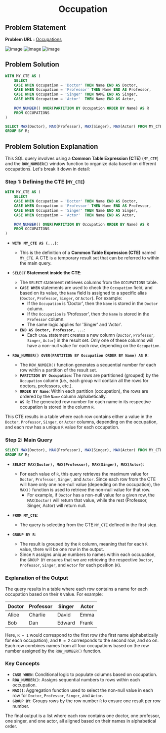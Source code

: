 <h1 align='center'>Occupation</h1>

## Problem Statement

**Problem URL :** [Occupations](https://www.hackerrank.com/challenges/occupations/problem?isFullScreen=true)

![image](https://github.com/user-attachments/assets/f2e80868-a1f2-44de-a6e7-fca10506b933)
![image](https://github.com/user-attachments/assets/8428b2cf-55d4-41ac-b961-5bcc243668a7)
![image](https://github.com/user-attachments/assets/1e8b0d1c-6d7c-4d06-851f-1184512c095d)

## Problem Solution
```sql
WITH MY_CTE AS (
    SELECT
    CASE WHEN Occupation = 'Doctor' THEN Name END AS Doctor,
    CASE WHEN Occupation = 'Professor' THEN Name END AS Professor,
    CASE WHEN Occupation = 'Singer' THEN NAME END AS Singer,
    CASE WHEN Occupation = 'Actor'  THEN Name END AS Actor,
        
    ROW_NUMBER() OVER(PARTITION BY Occupation ORDER BY Name) AS R
    FROM OCCUPATIONS
)

SELECT MAX(Doctor), MAX(Professor), MAX(Singer), MAX(Actor) FROM MY_CTE
GROUP BY R;
```

## Problem Solution Explanation
This SQL query involves using a **Common Table Expression (CTE)** (`MY_CTE`) and the **`ROW_NUMBER()`** window function to organize data based on different occupations. Let's break it down in detail:

### Step 1: Defining the CTE (`MY_CTE`)

```sql
WITH MY_CTE AS (
    SELECT
    CASE WHEN Occupation = 'Doctor' THEN Name END AS Doctor,
    CASE WHEN Occupation = 'Professor' THEN Name END AS Professor,
    CASE WHEN Occupation = 'Singer' THEN Name END AS Singer,
    CASE WHEN Occupation = 'Actor'  THEN Name END AS Actor,
        
    ROW_NUMBER() OVER(PARTITION BY Occupation ORDER BY Name) AS R
    FROM OCCUPATIONS
)
```

- **`WITH MY_CTE AS (...)`**:
  - This is the definition of a **Common Table Expression (CTE)** named `MY_CTE`. A CTE is a temporary result set that can be referred to within the main query.

- **`SELECT` Statement inside the CTE**:
  - The `SELECT` statement retrieves columns from the `OCCUPATIONS` table.
  - **`CASE WHEN`** statements are used to check the `Occupation` field, and based on its value, the `Name` field is assigned to a specific alias (`Doctor`, `Professor`, `Singer`, or `Actor`). For example:
    - If the `Occupation` is 'Doctor', then the `Name` is stored in the `Doctor` column.
    - If the `Occupation` is 'Professor', then the `Name` is stored in the `Professor` column.
    - The same logic applies for 'Singer' and 'Actor'.
  - **`END AS Doctor, Professor, ...`**:
    - Each `CASE` statement creates a new column (`Doctor`, `Professor`, `Singer`, `Actor`) in the result set. Only one of these columns will have a non-null value for each row, depending on the `Occupation`.
  
- **`ROW_NUMBER() OVER(PARTITION BY Occupation ORDER BY Name) AS R`**:
  - The `ROW_NUMBER()` function generates a sequential number for each row within a partition of the result set. 
  - **`PARTITION BY Occupation`**: The rows are partitioned (grouped) by the `Occupation` column (i.e., each group will contain all the rows for doctors, professors, etc.).
  - **`ORDER BY Name`**: Within each partition (occupation), the rows are ordered by the `Name` column alphabetically.
  - **`AS R`**: The generated row number for each name in its respective occupation is stored in the column `R`.

This CTE results in a table where each row contains either a value in the `Doctor`, `Professor`, `Singer`, or `Actor` columns, depending on the occupation, and each row has a unique `R` value for each occupation.

### Step 2: Main Query

```sql
SELECT MAX(Doctor), MAX(Professor), MAX(Singer), MAX(Actor) FROM MY_CTE
GROUP BY R;
```

- **`SELECT MAX(Doctor), MAX(Professor), MAX(Singer), MAX(Actor)`**:
  - For each value of `R`, this query retrieves the maximum value for `Doctor`, `Professor`, `Singer`, and `Actor`. Since each row from the CTE will have only one non-null value (depending on the occupation), the `MAX()` function is used to retrieve the non-null value for that row.
    - For example, if `Doctor` has a non-null value for a given row, the `MAX(Doctor)` will return that value, while the rest (Professor, Singer, Actor) will return null.
  
- **`FROM MY_CTE`**:
  - The query is selecting from the CTE `MY_CTE` defined in the first step.

- **`GROUP BY R`**:
  - The result is grouped by the `R` column, meaning that for each `R` value, there will be one row in the output. 
  - Since `R` assigns unique numbers to names within each occupation, the `GROUP BY` ensures that we are retrieving the respective `Doctor`, `Professor`, `Singer`, and `Actor` for each position (`R`).

### Explanation of the Output

The query results in a table where each row contains a name for each occupation based on their `R` value. For example:

| Doctor  | Professor | Singer  | Actor   |
|---------|-----------|---------|---------|
| Alice   | Charlie   | David   | Emma    |
| Bob     | Dan       | Edward  | Frank   |

Here, `R = 1` would correspond to the first row (the first name alphabetically for each occupation), and `R = 2` corresponds to the second row, and so on. Each row combines names from all four occupations based on the row number assigned by the `ROW_NUMBER()` function.

### Key Concepts

- **`CASE WHEN`**: Conditional logic to populate columns based on occupation.
- **`ROW_NUMBER()`**: Assigns sequential numbers to rows within each occupation.
- **`MAX()`**: Aggregation function used to select the non-null value in each row for `Doctor`, `Professor`, `Singer`, and `Actor`.
- **`GROUP BY`**: Groups rows by the row number `R` to ensure one result per row number.

The final output is a list where each row contains one doctor, one professor, one singer, and one actor, all aligned based on their names in alphabetical order.
